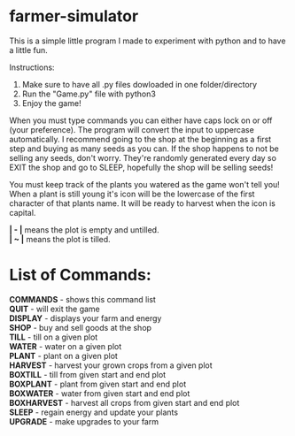 # farmer-simulator
This is a simple little program I made to experiment with python and to have a little fun.

Instructions:
1) Make sure to have all .py files dowloaded in one folder/directory
2) Run the "Game.py" file with python3
3) Enjoy the game!

When you must type commands you can either have caps lock on or off (your preference). The program will convert the input to uppercase automatically. I recommend going to the shop at the beginning as a first step and buying as many seeds as you can. If the shop happens to not be selling any seeds, don't worry. They're randomly generated every day so EXIT the shop and go to SLEEP, hopefully the shop will be selling seeds!

You must keep track of the plants you watered as the game won't tell you! When a plant is still young it's icon will be the lowercase of the first character of that plants name. It will be ready to harvest when the icon is capital. 
 
 **| - |** means the plot is empty and untilled.   
 **| ~ |** means the plot is tilled.   
 

# List of Commands:
 
 **COMMANDS**   - shows this command list  
 **QUIT**       - will exit the game                           
 **DISPLAY**    - displays your farm and energy                
 **SHOP**       - buy and sell goods at the shop               
 **TILL**       - till on a given plot                         
 **WATER**      - water on a given plot                        
 **PLANT**      - plant on a given plot           
 **HARVEST**    - harvest your grown crops from a given plot   
 **BOXTILL**    - till from given start and end plot           
 **BOXPLANT**   - plant from given start and end plot          
 **BOXWATER**   - water from given start and end plot          
 **BOXHARVEST** - harvest all crops from given start and end plot            
 **SLEEP**      - regain energy and update your plants     
 **UPGRADE**    - make upgrades to your farm     

